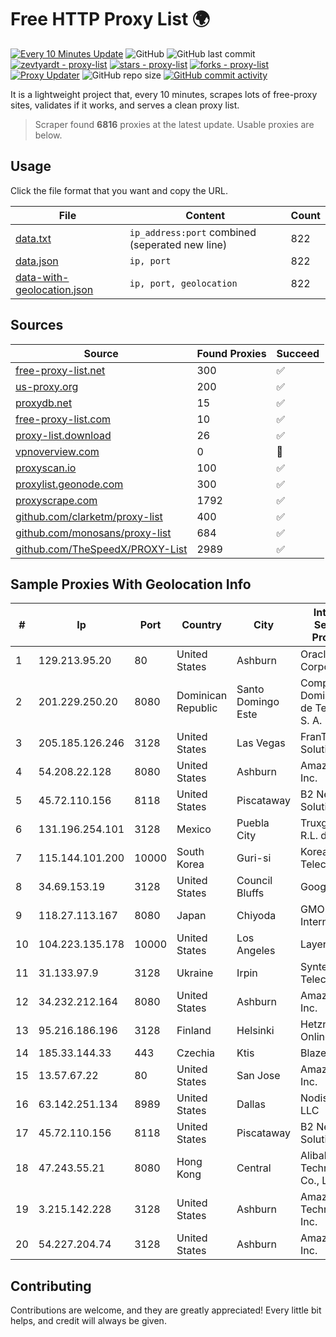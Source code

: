 
# Free HTTP Proxy List 🌍

[![Every 10 Minutes Update](https://github.com/mertguvencli/http-proxy-list/actions/workflows/main.yml/badge.svg?branch=main)](https://github.com/mertguvencli/http-proxy-list/actions/workflows/main.yml)
![GitHub](https://img.shields.io/github/license/mertguvencli/http-proxy-list)
![GitHub last commit](https://img.shields.io/github/last-commit/mertguvencli/http-proxy-list)
[![zevtyardt - proxy-list](https://img.shields.io/static/v1?label=zevtyardt&message=proxy-list&color=blue&logo=github)](https://github.com/zevtyardt/proxy-list "Go to GitHub repo")
[![stars - proxy-list](https://img.shields.io/github/stars/zevtyardt/proxy-list?style=social)](https://github.com/zevtyardt/proxy-list)
[![forks - proxy-list](https://img.shields.io/github/forks/zevtyardt/proxy-list?style=social)](https://github.com/zevtyardt/proxy-list)
[![Proxy Updater](https://github.com/zevtyardt/proxy-list/workflows/Proxy%20Updater/badge.svg)](https://github.com/zevtyardt/proxy-list/actions?query=workflow:"Proxy+Updater")
![GitHub repo size](https://img.shields.io/github/repo-size/zevtyardt/proxy-list)
[![GitHub commit activity](https://img.shields.io/github/commit-activity/m/zevtyardt/proxy-list?logo=commits)](https://github.com/zevtyardt/proxy-list/commits/main)

It is a lightweight project that, every 10 minutes, scrapes lots of free-proxy sites, validates if it works, and serves a clean proxy list.

> Scraper found **6816** proxies at the latest update. Usable proxies are below.

## Usage

Click the file format that you want and copy the URL.

|File|Content|Count|
|----|-------|-----|
|[data.txt](https://raw.githubusercontent.com/mertguvencli/http-proxy-list/main/proxy-list/data.txt)|`ip_address:port` combined (seperated new line)|822|
|[data.json](https://raw.githubusercontent.com/mertguvencli/http-proxy-list/main/proxy-list/data.json)|`ip, port`|822|
|[data-with-geolocation.json](https://raw.githubusercontent.com/mertguvencli/http-proxy-list/main/proxy-list/data-with-geolocation.json)|`ip, port, geolocation`|822|

## Sources

|Source|Found Proxies|Succeed|
|------|-------------|-------|
|[free-proxy-list.net](https://free-proxy-list.net)|300|✅|
|[us-proxy.org](https://www.us-proxy.org)|200|✅|
|[proxydb.net](http://proxydb.net)|15|✅|
|[free-proxy-list.com](https://free-proxy-list.com/?page=&port=&type%5B%5D=http&type%5B%5D=https&up_time=0&search=Search)|10|✅|
|[proxy-list.download](https://www.proxy-list.download/HTTP)|26|✅|
|[vpnoverview.com](https://vpnoverview.com/privacy/anonymous-browsing/free-proxy-servers)|0|🚫|
|[proxyscan.io](https://www.proxyscan.io)|100|✅|
|[proxylist.geonode.com](https://proxylist.geonode.com/api/proxy-list?limit=300&page=1&sort_by=lastChecked&sort_type=desc&protocols=http,https)|300|✅|
|[proxyscrape.com](https://api.proxyscrape.com/v2/?request=displayproxies&protocol=http&timeout=10000&country=all&ssl=all&anonymity=all)|1792|✅|
|[github.com/clarketm/proxy-list](https://raw.githubusercontent.com/clarketm/proxy-list/master/proxy-list-raw.txt)|400|✅|
|[github.com/monosans/proxy-list](https://raw.githubusercontent.com/monosans/proxy-list/main/proxies/http.txt)|684|✅|
|[github.com/TheSpeedX/PROXY-List](https://raw.githubusercontent.com/TheSpeedX/PROXY-List/master/http.txt)|2989|✅|


## Sample Proxies With Geolocation Info

|#|Ip|Port|Country|City|Internet Service Provider|
|-|--|----|-------|----|-------------------------|
|1|129.213.95.20|80|United States|Ashburn|Oracle Corporation|
|2|201.229.250.20|8080|Dominican Republic|Santo Domingo Este|Compañía Dominicana de Teléfonos S. A.|
|3|205.185.126.246|3128|United States|Las Vegas|FranTech Solutions|
|4|54.208.22.128|8080|United States|Ashburn|Amazon.com, Inc.|
|5|45.72.110.156|8118|United States|Piscataway|B2 Net Solutions Inc.|
|6|131.196.254.101|3128|Mexico|Puebla City|Truxgo S. R.L. de C.V.|
|7|115.144.101.200|10000|South Korea|Guri-si|Korea Telecom|
|8|34.69.153.19|3128|United States|Council Bluffs|Google LLC|
|9|118.27.113.167|8080|Japan|Chiyoda|GMO Internet, Inc.|
|10|104.223.135.178|10000|United States|Los Angeles|LayerHost|
|11|31.133.97.9|3128|Ukraine|Irpin|Syntegra Telecom LLC|
|12|34.232.212.164|8080|United States|Ashburn|Amazon.com, Inc.|
|13|95.216.186.196|3128|Finland|Helsinki|Hetzner Online GmbH|
|14|185.33.144.33|443|Czechia|Ktis|BlazeArts Kft|
|15|13.57.67.22|80|United States|San Jose|Amazon.com, Inc.|
|16|63.142.251.134|8989|United States|Dallas|Nodisto IT, LLC|
|17|45.72.110.156|8118|United States|Piscataway|B2 Net Solutions Inc.|
|18|47.243.55.21|8080|Hong Kong|Central|Alibaba (US) Technology Co., Ltd.|
|19|3.215.142.228|3128|United States|Ashburn|Amazon Technologies Inc.|
|20|54.227.204.74|3128|United States|Ashburn|Amazon.com, Inc.|



## Contributing

Contributions are welcome, and they are greatly appreciated! Every
little bit helps, and credit will always be given.


